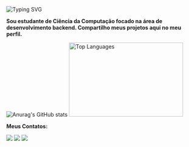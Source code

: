 ![Typing SVG](https://readme-typing-svg.demolab.com?font=Exo+2&weight=700&pause=1000&color=FFFFFF&width=435&lines=Ol%C3%A1%2C+meu+nome+%C3%A9+Guilherme!)

**Sou estudante de Ciência da Computação focado na área de desenvolvimento backend. Compartilho meus projetos aqui no meu perfil.**

![Anurag's GitHub stats](https://github-readme-stats.vercel.app/api?username=guilhermefiig&show_icons=true&theme=dark) 
<img src="https://github-readme-stats.vercel.app/api/top-langs/?username=guilhermefiig&show_icons=true&theme=dark" alt="Top Languages" width="300" height="195">


**Meus Contatos:**

<p align="left">
  <a href="mailto:guilherme.figueiredosc@gmail.com.com" alt="Gmail">
  <img src="https://img.shields.io/badge/-Gmail-FF0000?style=flat-square&labelColor=FF0000&logo=gmail&logoColor=white&link=LINK-DO-SEU-GMAIL" /></a>

  <a href="https://www.linkedin.com/in/guilherme-figueir%C3%AAdo-778508262/" alt="LinkedIn">
  <img src="https://img.shields.io/badge/-Linkedin-0e76a8?style=flat-square&logo=Linkedin&logoColor=white&link=LINK-DO-SEU-LINKEDIN" /></a>

  <a href="https://instagram.com/guilhermefiig" alt="Instagram">
  <img src="https://img.shields.io/badge/-Instagram-DF0174?style=flat-square&labelColor=DF0174&logo=instagram&logoColor=white&link=LINK-DO-SEU-INSTAGRAM"/></a>
</p>
